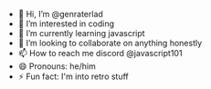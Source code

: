 - 👋 Hi, I’m @genraterlad
- 👀 I’m interested in coding 
- 🌱 I’m currently learning javascript 
- 💞️ I’m looking to collaborate on anything honestly 
- 📫 How to reach me discord @javascript101
- 😄 Pronouns: he/him
- ⚡ Fun fact: I'm into retro stuff 

<!---
genraterlad/genraterlad is a ✨ special ✨ repository because its `README.md` (this file) appears on your GitHub profile.
You can click the Preview link to take a look at your changes.
--->
